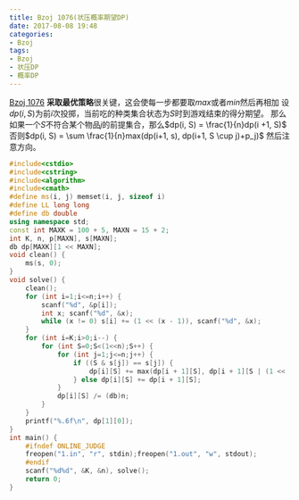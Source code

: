 ```yaml
---
title: Bzoj 1076(状压概率期望DP)
date: 2017-08-08 19:48
categories:
- Bzoj
tags:
- Bzoj
- 状压DP
- 概率DP
---
```

[Bzoj 1076](http://www.lydsy.com/JudgeOnline/problem.php?id=1076)
**采取最优策略**很关键，这会使每一步都要取$max$或者$min$然后再相加
设$dp(i,S)$为前$i$次投掷，当前吃的种类集合状态为$S$时到游戏结束的得分期望。
那么如果一个$S$不符合某个物品$j$的前提集合，那么$dp(i, S) = \frac{1}{n}dp(i +1, S)$
否则$dp(i, S) = \sum \frac{1}{n}max(dp(i+1, s), dp(i+1, S \cup j)+p_j)$
然后注意方向。
<!-- more -->
```c++
#include<cstdio>
#include<cstring>
#include<algorithm>
#include<cmath>
#define ms(i, j) memset(i, j, sizeof i)
#define LL long long
#define db double
using namespace std;
const int MAXK = 100 + 5, MAXN = 15 + 2; 
int K, n, p[MAXN], s[MAXN];
db dp[MAXK][1 << MAXN];
void clean() {
	ms(s, 0);
}
void solve() {
    clean();
    for (int i=1;i<=n;i++) {
    	scanf("%d", &p[i]);
    	int x; scanf("%d", &x);
    	while (x != 0) s[i] += (1 << (x - 1)), scanf("%d", &x);
	}
	for (int i=K;i>0;i--) {
		for (int S=0;S<(1<<n);S++) {
			for (int j=1;j<=n;j++) {
				if ((S & s[j]) == s[j]) {
					dp[i][S] += max(dp[i + 1][S], dp[i + 1][S | (1 << (j - 1))] + p[j]);
				} else dp[i][S] += dp[i + 1][S];
			}
			dp[i][S] /= (db)n;
		}
	}
	printf("%.6f\n", dp[1][0]);
}
int main() {
    #ifndef ONLINE_JUDGE 
    freopen("1.in", "r", stdin);freopen("1.out", "w", stdout);
    #endif
    scanf("%d%d", &K, &n), solve();
    return 0;
}
```